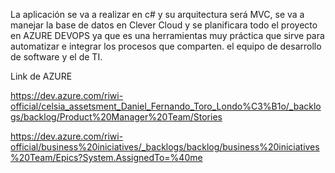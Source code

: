 La aplicación se va a realizar en c# y su arquitectura será MVC, se va a manejar la base de datos en Clever Cloud y se planificara todo el proyecto en AZURE DEVOPS ya que es una herramientas muy práctica que sirve para automatizar e integrar los procesos que comparten. el equipo de desarrollo de software y el de TI.

Link de AZURE

https://dev.azure.com/riwi-official/celsia_assetsment_Daniel_Fernando_Toro_Londo%C3%B1o/_backlogs/backlog/Product%20Manager%20Team/Stories

https://dev.azure.com/riwi-official/business%20iniciatives/_backlogs/backlog/business%20iniciatives%20Team/Epics?System.AssignedTo=%40me

